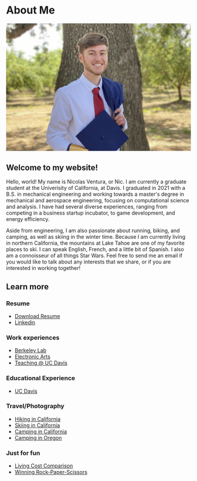 # About Me

![me](./me.jpg)

## Welcome to my website!

Hello, world! My name is Nicolas Ventura, or Nic. I am currently a graduate student at the Univerisity of California, at Davis. I graduated in 2021 with a B.S. in mechanical engineering and working towards a master's degree in mechanical and aerospace engineering, focusing on computational science and analysis. I have had several diverse experiences, ranging from competing in a business startup incubator, to game development, and energy efficiency.

Aside from engineering, I am also passionate about running, biking, and camping, as well as skiing in the winter time. Because I am currently living in northern California, the mountains at Lake Tahoe are one of my favorite places to ski. I can speak English, French, and a little bit of Spanish. I also am a connoisseur of all things Star Wars. Feel free to send me an email if you would like to talk about any interests that we share, or if you are interested in working together!

## Learn more

### Resume

* [Download Resume](Resume.pdf)
* [Linkedin](https://www.linkedin.com/in/nfv/)

### Work experiences

* [Berkeley Lab](lbl)
* [Electronic Arts](ea)
* [Teaching @ UC Davis](ta)

### Educational Experience

* [UC Davis](ucd)

### Travel/Photography

* [Hiking in California](ca-hike.md)
* [Skiing in California](ca-ski.md)
* [Camping in California](ca-camp.md)
* [Camping in Oregon](or-camp.md)

### Just for fun

* [Living Cost Comparison](col)
* [Winning Rock-Paper-Scissors](rps)